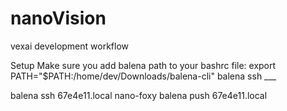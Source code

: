 # nanoVision
vexai development workflow


Setup
Make sure you add balena path to your bashrc file: export PATH="$PATH:/home/dev/Downloads/balena-cli"
balena ssh ___

balena ssh 67e4e11.local nano-foxy
balena push 67e4e11.local 
